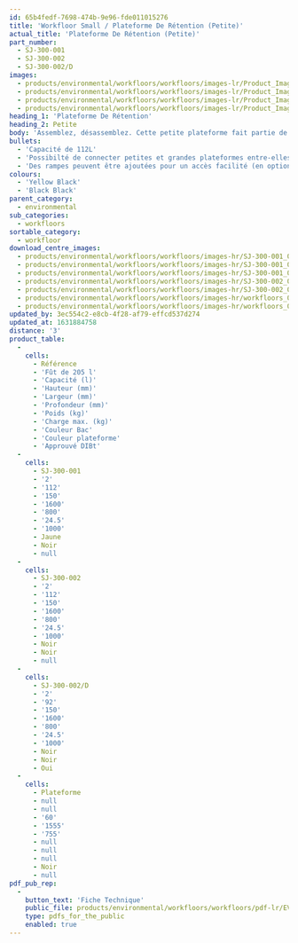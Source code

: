 ```yaml
---
id: 65b4fedf-7698-474b-9e96-fde011015276
title: 'Workfloor Small / Plateforme De Rétention (Petite)'
actual_title: 'Plateforme De Rétention (Petite)'
part_number:
  - SJ-300-001
  - SJ-300-002
  - SJ-300-002/D
images:
  - products/environmental/workfloors/workfloors/images-lr/Product_Image_776x776_(518x518_focus_area)-Small-SJ-300-001_01.jpg
  - products/environmental/workfloors/workfloors/images-lr/Product_Image_776x776_(518x518_focus_area)-Small-SJ-300-001_02.jpg
  - products/environmental/workfloors/workfloors/images-lr/Product_Image_776x776_(518x518_focus_area)-Small-SJ-300-001_03.jpg
  - products/environmental/workfloors/workfloors/images-lr/Product_Image_776x776_(518x518_focus_area)-Small-SJ-300-002_03.jpg
heading_1: 'Plateforme De Rétention'
heading_2: Petite
body: 'Assemblez, désassemblez. Cette petite plateforme fait partie de notre gamme de plateformes de rétention modulables. Idéal pour une utilisation dans les zones où liquides et produits dangereux sont fréquemment stockés et distribués.'
bullets:
  - 'Capacité de 112L'
  - 'Possibilté de connecter petites et grandes plateformes entre-elles (Kit de connexion)'
  - 'Des rampes peuvent être ajoutées pour un accès facilité (en option)'
colours:
  - 'Yellow Black'
  - 'Black Black'
parent_category:
  - environmental
sub_categories:
  - workfloors
sortable_category:
  - workfloor
download_centre_images:
  - products/environmental/workfloors/workfloors/images-hr/SJ-300-001_01.jpg
  - products/environmental/workfloors/workfloors/images-hr/SJ-300-001_02.jpg
  - products/environmental/workfloors/workfloors/images-hr/SJ-300-001_03.jpg
  - products/environmental/workfloors/workfloors/images-hr/SJ-300-002_01.jpg
  - products/environmental/workfloors/workfloors/images-hr/SJ-300-002_02.jpg
  - products/environmental/workfloors/workfloors/images-hr/workfloors_01.jpg
  - products/environmental/workfloors/workfloors/images-hr/workfloors_02.jpg
updated_by: 3ec554c2-e8cb-4f28-af79-effcd537d274
updated_at: 1631884758
distance: '3'
product_table:
  -
    cells:
      - Référence
      - 'Fût de 205 l'
      - 'Capacité (l)'
      - 'Hauteur (mm)'
      - 'Largeur (mm)'
      - 'Profondeur (mm)'
      - 'Poids (kg)'
      - 'Charge max. (kg)'
      - 'Couleur Bac'
      - 'Couleur plateforme'
      - 'Approuvé DIBt'
  -
    cells:
      - SJ-300-001
      - '2'
      - '112'
      - '150'
      - '1600'
      - '800'
      - '24.5'
      - '1000'
      - Jaune
      - Noir
      - null
  -
    cells:
      - SJ-300-002
      - '2'
      - '112'
      - '150'
      - '1600'
      - '800'
      - '24.5'
      - '1000'
      - Noir
      - Noir
      - null
  -
    cells:
      - SJ-300-002/D
      - '2'
      - '92'
      - '150'
      - '1600'
      - '800'
      - '24.5'
      - '1000'
      - Noir
      - Noir
      - Oui
  -
    cells:
      - Plateforme
      - null
      - null
      - '60'
      - '1555'
      - '755'
      - null
      - null
      - null
      - Noir
      - null
pdf_pub_rep:
  -
    button_text: 'Fiche Technique'
    public_file: products/environmental/workfloors/workfloors/pdf-lr/EV-Workfloor-(Small)-TD_FR.pdf
    type: pdfs_for_the_public
    enabled: true
---
```

